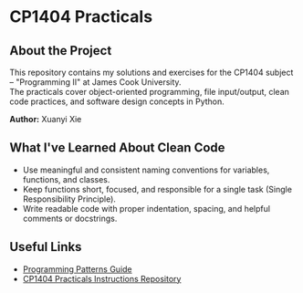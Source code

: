 # CP1404 Practicals

## About the Project

This repository contains my solutions and exercises for the CP1404 subject – "Programming II" at James Cook University.  
The practicals cover object-oriented programming, file input/output, clean code practices, and software design concepts in Python.

**Author:** Xuanyi Xie

## What I've Learned About Clean Code

- Use meaningful and consistent naming conventions for variables, functions, and classes.
- Keep functions short, focused, and responsible for a single task (Single Responsibility Principle).
- Write readable code with proper indentation, spacing, and helpful comments or docstrings.

## Useful Links

- [Programming Patterns Guide](https://github.com/CP1404/cp1404.github.io/wiki/Programming-Patterns)
- [CP1404 Practicals Instructions Repository](https://github.com/CP1404/Practicals)
